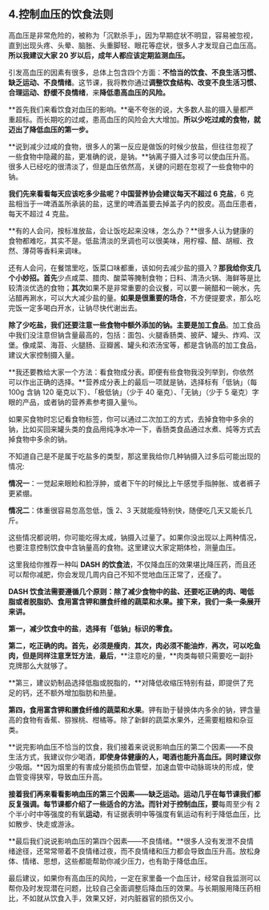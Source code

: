 ## 4.控制血压的饮食法则
高血压是非常危险的，被称为「沉默杀手」，因为早期症状不明显，容易被忽视，直到出现头疼、头晕、脑胀、头重脚轻、眼花等症状，很多人才发现自己血压高。**所以我建议大家 20 岁以后，成年人都应该定期监测血压。**


引发高血压的因素有很多，总体上包含四个方面：**不恰当的饮食、不良生活习惯、缺乏运动、不良情绪**。这节课，我将教你通过**调整饮食结构、改变不良生活习惯、合理运动、舒缓不良情绪**，来**降低患高血压的风险。**


**首先我们来看饮食对血压的影响。**毫不夸张的说，大多数人盐的摄入量都严重超标。而长期吃的过咸，患高血压的风险会大大增加。**所以少吃过咸的食物，就迈出了降低血压的第一步。**


**说到减少过咸的食物，很多人的第一反应是做饭的时候少放盐，但往往忽视了一些食物中隐藏的盐，更准确的说，是钠。**钠离子摄入过多可以使血压升高。很多人已经吃的很清淡了，但是血压依然高，关键的问题在忽视了一些食物中的钠。


**我们先来看看每天应该吃多少盐呢？中国营养协会建议每天不超过 6 克盐**，6 克盐相当于一啤酒盖所承装的盐，这里的啤酒盖要去掉盖子内的胶皮。高血压患者，每天不超过 4 克盐。


**有的人会问，按标准放盐，会让饭吃起来没味，怎么办？**很多人认为健康的食物都难吃，其实不是。低盐清淡的烹调也可以很美味，用柠檬、醋、胡椒、孜然、薄荷等香料来调味。


还有人会问，在餐馆里吃，饭菜口味都重，该如何去减少盐的摄入？**那我给你支几个小妙招。首先**少点咸菜、腊肉、酸菜等腌制食物；日料、清汤火锅、海鲜等是比较清淡优选的食物；**其次**如果不是非常重要的会议餐，可以要一碗醋和一碗水，先沾醋再涮水，可以大大减少盐的量。**如果是很重要的场合**，不方便提要求，那么吃完饭一定多喝白开水，让钠尽快代谢出去。


**除了少吃盐，我们还要注意一些食物中额外添加的钠。主要是加工食品**。加工食品中我们没注意但钠含量最高的，包括：面包、火腿香肠类、披萨、罐头、炸鸡、汉堡。像咸菜、海苔、火腿肠、豆瓣酱、罐头和浓汤宝等，都是含钠高的加工食品，建议大家控制摄入量。


**我还要教给大家一个方法：看食物成分表。即便有些食物我没列举到，你依然可以作出正确的选择。**营养成分表上的最后一项就是钠，选择标有「低钠」（每 100g 含钠 120 毫克以下）、「极低钠」（少于 40 毫克）、「无钠」（少于 5 毫克）字眼的产品，或者钠的营养素参考摄入量％。


如果买食物时忘记看食物标签，你可以通过二次加工的方式，去掉食物中多余的钠，比如买回来罐头类的食品用纯净水冲一下，香肠类食品通过水煮、炖等方式去掉食物中多余的钠。


不知道自己是不是属于吃盐多的类型，那这里我给你几种钠摄入过多后可能出现的情况:


**情况一**：一觉起来眼睑和脸浮肿，或者下午的时候比上午感觉手指肿胀、或者裤子更紧绷。


**情况二**：体重很容易忽高忽低，饿 2、3 天就能瘦特别快，随便吃几天又能长几斤。


这些情况都说明，你可能吃得太咸，钠摄入过量了。如果你没出现以上两种情况，也要注意控制饮食中含钠量高的食物。这里建议大家定期体检，测量血压。


这里我给你推荐一种叫 **DASH 的饮食法**，不仅降血压的效果堪比降压药，而且还可以帮你减肥，你会发现几周内自己不知不觉地血压正常了，还瘦了。


**DASH 饮食法需要遵循几个原则：除了减少食物中的盐、还要吃正确的肉、喝低脂或者脱脂奶、食用富含钾和膳食纤维的蔬菜和水果。接下来，我们一条一条展开来讲。**


**第一，减少饮食中的盐**，**选择有「低钠」标识的零食。**


**第二，吃正确的肉。首先，必须是瘦肉**，**其次，肉必须不能油炸**，**再次，可以吃鱼肉，但是同样注意烹饪方法**，**最后**，**注意吃的量，**肉类每顿只需要吃一副扑克牌那么大就够了。


**第三，建议奶制品选择低脂或脱脂的，**对降低收缩压特别有益，即提供了充足的钙，还不额外增加脂肪和热量。


**第四，食用富含钾和膳食纤维的蔬菜和水果**。钾有助于替换体内多余的钠，钾含量高的食物有香蕉、猕猴桃、柑橘等。除了新鲜的蔬菜水果外，还需要粗粮和杂豆类。


**说完影响血压不恰当的饮食，我们接着来说说影响血压的第二个因素——不良生活方式，我建议你少喝酒，**即使身体健康的人，喝酒也能升高血压。同时建议你**少吸烟。**因为烟里的有害成分能损伤血管壁，加速血管中动脉斑块的形成，使血管变得狭窄，导致血压升高。


**接着我们再来看看影响血压的第三个因素——缺乏运动。运动几乎在每节课我们都反复强调。每节课都介绍了一些适合的方法。而针对于控制血压，要**每周至少有 2 个半小时中等强度的有氧**运动**，有证据表明中等强度有氧运动有利于降低血压，比如散步、快走或游泳。


**最后我们说说影响血压的第四个因素——不良情绪。**很多人没有发泄不良情绪途径，还常常带着不良情绪过夜，而不良情绪和压力都会导致血压升高。放松身体、情绪、思想，这些都能帮助你减少压力，也有助于降低血压。


最后建议，如果你有高血压的风险，一定在家里备一个血压计，经常自我监测可以帮你及时发现潜在问题，比较自己全面调整后降血压的效果。与长期服用降压药相比，不如就从饮食入手，效果又好，对内脏器官的损伤又小。

